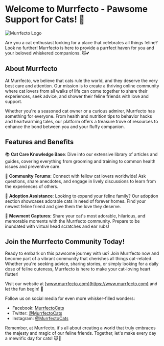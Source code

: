 # Welcome to Murrfecto - Pawsome Support for Cats! 🐾

![Murrfecto Logo](https://example.com/murrfecto_logo.png)

Are you a cat enthusiast looking for a place that celebrates all things feline? Look no further! Murrfecto is here to provide a purrfect haven for you and your beloved whiskered companions. 🐱💕

## About Murrfecto

At Murrfecto, we believe that cats rule the world, and they deserve the very best care and attention. Our mission is to create a thriving online community where cat lovers from all walks of life can come together to share their experiences, seek advice, and shower their feline friends with love and support.

Whether you're a seasoned cat owner or a curious admirer, Murrfecto has something for everyone. From health and nutrition tips to behavior hacks and heartwarming tales, our platform offers a treasure trove of resources to enhance the bond between you and your fluffy companion.

## Features and Benefits

📚 **Cat Care Knowledge Base**: Dive into our extensive library of articles and guides, covering everything from grooming and training to common health issues and preventive care.

💬 **Community Forums**: Connect with fellow cat lovers worldwide! Ask questions, share anecdotes, and engage in lively discussions to learn from the experiences of others.

🐾 **Adoption Assistance**: Looking to expand your feline family? Our adoption section showcases adorable cats in need of forever homes. Find your newest feline friend and give them the love they deserve.

📸 **Mewment Captures**: Share your cat's most adorable, hilarious, and memorable moments with the Murrfecto community. Prepare to be inundated with virtual head scratches and ear rubs!

## Join the Murrfecto Community Today!

Ready to embark on this pawsome journey with us? Join Murrfecto now and become part of a vibrant community that cherishes all things cat-related. Whether you're seeking advice, sharing stories, or simply looking for a daily dose of feline cuteness, Murrfecto is here to make your cat-loving heart flutter!

Visit our website at [www.murrfecto.com](https://www.murrfecto.com) and let the fun begin! 🎉

Follow us on social media for even more whisker-filled wonders:

- Facebook: [MurrfectoCats](https://www.facebook.com/MurrfectoCats)
- Twitter: [@MurrfectoCats](https://twitter.com/MurrfectoCats)
- Instagram: [@MurrfectoCats](https://www.instagram.com/MurrfectoCats)

Remember, at Murrfecto, it's all about creating a world that truly embraces the majesty and magic of our feline friends. Together, let's make every day a mewrific day for cats! 😺💖
